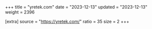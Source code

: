 +++
title = "yretek.com"
date = "2023-12-13"
updated = "2023-12-13"
weight = 2396

[extra]
source = "https://yretek.com/"
ratio = 35
size = 2
+++
